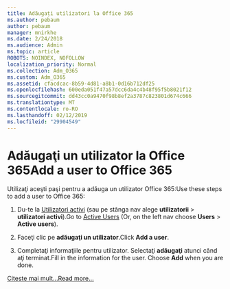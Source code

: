 ```yaml
---
title: Adăugați utilizatori la Office 365
ms.author: pebaum
author: pebaum
manager: mnirkhe
ms.date: 2/24/2018
ms.audience: Admin
ms.topic: article
ROBOTS: NOINDEX, NOFOLLOW
localization_priority: Normal
ms.collection: Adm_O365
ms.custom: Adm_O365
ms.assetid: cfacdcac-8b59-4d81-a8b1-0d16b712df25
ms.openlocfilehash: 600eda051f47a57dcc6da4c4b48f95f5b8021f12
ms.sourcegitcommit: dd43cc0a9470f98b8ef2a3787c823801d674c666
ms.translationtype: MT
ms.contentlocale: ro-RO
ms.lasthandoff: 02/12/2019
ms.locfileid: "29904549"
---
```

# <a name="add-a-user-to-office-365"></a><span data-ttu-id="0b66e-102">Adăugaţi un utilizator la Office 365</span><span class="sxs-lookup"><span data-stu-id="0b66e-102">Add a user to Office 365</span></span>

<span data-ttu-id="0b66e-103">Utilizaţi aceşti paşi pentru a adăuga un utilizator Office 365:</span><span class="sxs-lookup"><span data-stu-id="0b66e-103">Use these steps to add a user to Office 365:</span></span>
  
1. <span data-ttu-id="0b66e-104">Du-te la [Utilizatori activi](https://admin.microsoft.com/Adminportal/Home?source=applauncher#/users) (sau pe stânga nav alege **utilizatorii** \> **utilizatori activi**).</span><span class="sxs-lookup"><span data-stu-id="0b66e-104">Go to [Active Users](https://admin.microsoft.com/Adminportal/Home?source=applauncher#/users) (Or, on the left nav choose **Users** \> **Active users**).</span></span>
    
2. <span data-ttu-id="0b66e-105">Faceţi clic pe **adăugaţi un utilizator**.</span><span class="sxs-lookup"><span data-stu-id="0b66e-105">Click **Add a user**.</span></span>
    
3. <span data-ttu-id="0b66e-p101">Completaţi informaţiile pentru utilizator. Selectaţi **adăugaţi** atunci când aţi terminat.</span><span class="sxs-lookup"><span data-stu-id="0b66e-p101">Fill in the information for the user. Choose **Add** when you are done.</span></span> 
    
[<span data-ttu-id="0b66e-108">Citeste mai mult...</span><span class="sxs-lookup"><span data-stu-id="0b66e-108">Read more...</span></span>](https://support.office.com/article/1970f7d6-03b5-442f-b385-5880b9c256ec)
  


